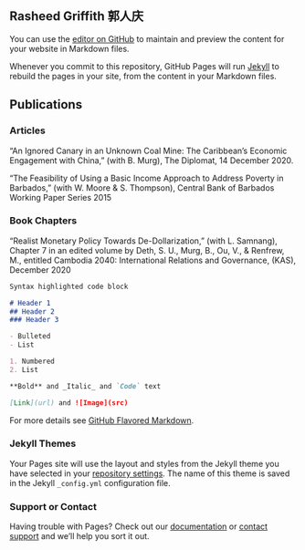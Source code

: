 ## Rasheed Griffith 郭人庆 

You can use the [editor on GitHub](https://github.com/rasheedguo/rasheedguo.github.io/edit/main/index.md) to maintain and preview the content for your website in Markdown files.

Whenever you commit to this repository, GitHub Pages will run [Jekyll](https://jekyllrb.com/) to rebuild the pages in your site, from the content in your Markdown files.

## Publications

### Articles

“An Ignored Canary in an Unknown Coal Mine: The Caribbean’s Economic Engagement with China,” (with B. Murg), The Diplomat, 14 December 2020. 

“The Feasibility of Using a Basic Income Approach to Address Poverty in Barbados,” (with W. Moore & S. Thompson), Central Bank of Barbados Working Paper Series 2015

### Book Chapters

“Realist Monetary Policy Towards De-Dollarization,” (with L. Samnang), Chapter 7 in an edited volume by Deth, S. U., Murg, B., Ou, V., & Renfrew, M., entitled Cambodia 2040: International Relations and Governance, (KAS), December 2020

```markdown
Syntax highlighted code block

# Header 1
## Header 2
### Header 3

- Bulleted
- List

1. Numbered
2. List

**Bold** and _Italic_ and `Code` text

[Link](url) and ![Image](src)
```

For more details see [GitHub Flavored Markdown](https://guides.github.com/features/mastering-markdown/).

### Jekyll Themes

Your Pages site will use the layout and styles from the Jekyll theme you have selected in your [repository settings](https://github.com/rasheedguo/rasheedguo.github.io/settings). The name of this theme is saved in the Jekyll `_config.yml` configuration file.

### Support or Contact

Having trouble with Pages? Check out our [documentation](https://docs.github.com/categories/github-pages-basics/) or [contact support](https://github.com/contact) and we’ll help you sort it out.
